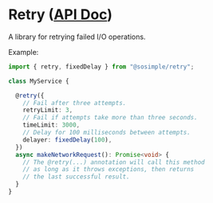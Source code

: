 # Retry ([API Doc](https://aradzie.github.io/fsx/retry/))

A library for retrying failed I/O operations.

Example:

```typescript
import { retry, fixedDelay } from "@sosimple/retry";

class MyService {

  @retry({
    // Fail after three attempts.
    retryLimit: 3,
    // Fail if attempts take more than three seconds.
    timeLimit: 3000,
    // Delay for 100 milliseconds between attempts.
    delayer: fixedDelay(100),
  })
  async makeNetworkRequest(): Promise<void> {
    // The @retry(...) annotation will call this method
    // as long as it throws exceptions, then returns
    // the last successful result.
  }
}
```
